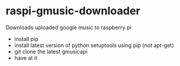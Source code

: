 # raspi-gmusic-downloader
Downloads uploaded google music to raspberry pi
* install pip
* install latest version of python setuptools using pip (not apt-get)
* git clone the latest gmusicapi
* have at it
